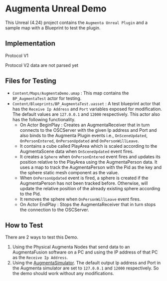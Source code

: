 # Augmenta Unreal Demo

This Unreal (4.24) project contains the `Augmenta Unreal Plugin` and a sample map with a Blueprint to test the plugin.

## Implementation

Protocol V1

Protocol V2 data are not parsed yet

## Files for Testing

 - `Content/Maps/AugmentaDemo.umap` : This map contains the `BP_AugmentaTest` actor for testing.
 - `Content/Blueprints/BP_AugmentaTest.uasset` : A test blueprint actor that has the `Receive Ip Address` and `Port` variables exposed for modification. The default values are `127.0.0.1` and `12000` respectively. This actor also has the following functionality.
 	- On Actor BeginPlay : Creates an AugmentaReceiver that in turn connects to the OSCServer with the given Ip address and Port and also binds to the Augmenta Plugin events i.e., `OnSceneUpdated`, `OnPersonEntered`, `OnPersonUpdated` and `OnPersonWillLeave`.
	- It contains a cube called PlayArea which is scaled according to the AugmentaScene data when `OnSceneUpdated` event fires.
	- It creates a `Sphere` when `OnPersonEntered` event fires and updates its position relative to the PlayArea using the AugmentaPerson data. It uses a map to track the AugmentaPerson with the Pid as the key and the sphere static mesh component as the value.
	- When `OnPersonUpdated` event is fired, a sphere is created if the AugmentaPerson has not been tracked before. Otherwise, will update the relative position of the already existing sphere according to the Pid.
	- It removes the sphere when `OnPersonWillLeave` event fires.
	- On Actor EndPlay : Stops the AugmentaReceiver that in turn stops the connection to the OSCServer.

## How to Test

There are 2 ways to test this Demo.
 1. Using the Physical Augmenta Nodes that send data to an AugmentaFusion software on a PC and using the IP address of that PC as the `Receive Ip Address`.
 2. Using the [AugmentaSimulator](https://github.com/Theoriz/Augmenta-Simulator/releases). The default output Ip address and Port in the Augmenta simulator are set to `127.0.0.1` and `12000` respectively. So the demo should work without any modifications.

